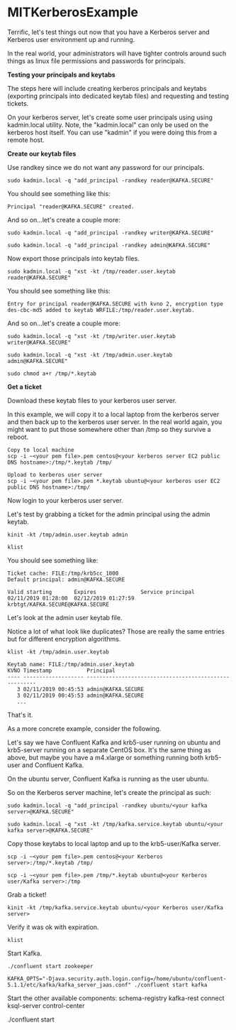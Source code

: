 # MITKerberosExample

Terrific, let's test things out now that you have a Kerberos server and Kerberos user environment up and running.

In the real world, your administrators will have tighter controls around such things as linux file permissions and passwords for principals.

**Testing your principals and keytabs**

The steps here will include creating kerberos principals and keytabs (exporting principals into dedicated keytab files) and requesting and testing tickets.

On your kerberos server, let's create some user principals using using kadmin.local utility. Note, the "kadmin.local" can only be used on the kerberos host itself. You can use "kadmin" if you were doing this from a remote host.

**Create our keytab files**

Use randkey since we do not want any password for our principals.

```
sudo kadmin.local -q "add_principal -randkey reader@KAFKA.SECURE"
```

You should see something like this:
```
Principal "reader@KAFKA.SECURE" created.
```

And so on...let's create a couple more:

```
sudo kadmin.local -q "add_principal -randkey writer@KAFKA.SECURE"

sudo kadmin.local -q "add_principal -randkey admin@KAFKA.SECURE"
```

Now export those principals into keytab files.
```
sudo kadmin.local -q "xst -kt /tmp/reader.user.keytab reader@KAFKA.SECURE"
```

You should see something like this:
```
Entry for principal reader@KAFKA.SECURE with kvno 2, encryption type des-cbc-md5 added to keytab WRFILE:/tmp/reader.user.keytab.
```

And so on...let's create a couple more:

```
sudo kadmin.local -q "xst -kt /tmp/writer.user.keytab writer@KAFKA.SECURE"

sudo kadmin.local -q "xst -kt /tmp/admin.user.keytab admin@KAFKA.SECURE"

sudo chmod a+r /tmp/*.keytab
```

**Get a ticket**

Download these keytab files to your kerberos user server.

In this example, we will copy it to a local laptop from the kerberos server and then back up to the kerberos user server. In the real world again, you might want to put those somewhere other than /tmp so they survive a reboot.

```
Copy to local machine
scp -i ~<your pem file>.pem centos@<your kerberos server EC2 public DNS hostname>:/tmp/*.keytab /tmp/

Upload to kerberos user server
scp -i ~<your pem file>.pem *.keytab ubuntu@<your kerberos user EC2 public DNS hostname>:/tmp/
```

Now login to your kerberos user server.

Let's test by grabbing a ticket for the admin principal using the admin keytab.
```
kinit -kt /tmp/admin.user.keytab admin

klist
```

You should see something like:

```
Ticket cache: FILE:/tmp/krb5cc_1000
Default principal: admin@KAFKA.SECURE

Valid starting       Expires              Service principal
02/11/2019 01:28:00  02/12/2019 01:27:59  krbtgt/KAFKA.SECURE@KAFKA.SECURE
```

Let's look at the admin user keytab file.

Notice a lot of what look like duplicates? Those are really the same entries but for different encryption algorithms.

```
klist -kt /tmp/admin.user.keytab

Keytab name: FILE:/tmp/admin.user.keytab
KVNO Timestamp           Principal
---- ------------------- ------------------------------------------------------
   3 02/11/2019 00:45:53 admin@KAFKA.SECURE
   3 02/11/2019 00:45:53 admin@KAFKA.SECURE
   ...
```

That's it.

As a more concrete example, consider the following.

Let's say we have Confluent Kafka and krb5-user running on ubuntu and krb5-server running on a separate CentOS box. It's the same thing as above, but maybe you have a m4.xlarge or something running both krb5-user and Confluent Kafka.

On the ubuntu server, Confluent Kafka is running as the user ubuntu.

So on the Kerberos server machine, let's create the principal as such:

```
sudo kadmin.local -q "add_principal -randkey ubuntu/<your kafka server>@KAFKA.SECURE"

sudo kadmin.local -q "xst -kt /tmp/kafka.service.keytab ubuntu/<your kafka server>@KAFKA.SECURE"
```

Copy those keytabs to local laptop and up to the krb5-user/Kafka server.

```
scp -i ~<your pem file>.pem centos@<your Kerberos server>:/tmp/*.keytab /tmp/

scp -i ~<your pem file>.pem /tmp/*.keytab ubuntu@<your Kerberos user/Kafka server>:/tmp
```

Grab a ticket!

```
kinit -kt /tmp/kafka.service.keytab ubuntu/<your Kerberos user/Kafka server>
```

Verify it was ok with expiration.

```
klist
```

Start Kafka.
```
./confluent start zookeeper

KAFKA_OPTS="-Djava.security.auth.login.config=/home/ubuntu/confluent-5.1.1/etc/kafka/kafka_server_jaas.conf" ./confluent start kafka
```

Start the other available components:
  schema-registry
  kafka-rest
  connect
  ksql-server
  control-center

./confluent start <other components in the list>
